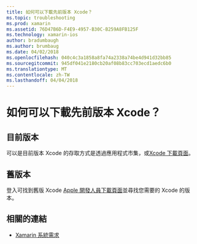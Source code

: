 ```yaml
---
title: 如何可以下載先前版本 Xcode？
ms.topic: troubleshooting
ms.prod: xamarin
ms.assetid: 76D47B6D-F4E9-4957-B30C-B259A8FB125F
ms.technology: xamarin-ios
author: bradumbaugh
ms.author: brumbaug
ms.date: 04/02/2018
ms.openlocfilehash: 040c4c3a1858a8fa74a2338a74be4d941d32bb85
ms.sourcegitcommit: 945df041e2180cb20af08b83cc703ecd1aedc6b0
ms.translationtype: MT
ms.contentlocale: zh-TW
ms.lasthandoff: 04/04/2018
---
```

# <a name="how-can-i-download-a-previous-version-of-xcode"></a>如何可以下載先前版本 Xcode？

## <a name="current-version"></a>目前版本

可以是目前版本 Xcode 的存取方式是透過應用程式市集，或[Xcode 下載頁面](https://developer.apple.com/xcode/downloads/)。

## <a name="older-versions"></a>舊版本

登入可找到舊版 Xcode [Apple 開發人員下載頁面](https://developer.apple.com/downloads/)並尋找您需要的 Xcode 的版本。

## <a name="related-links"></a>相關的連結
- [Xamarin 系統需求](~/cross-platform/get-started/requirements.md)
